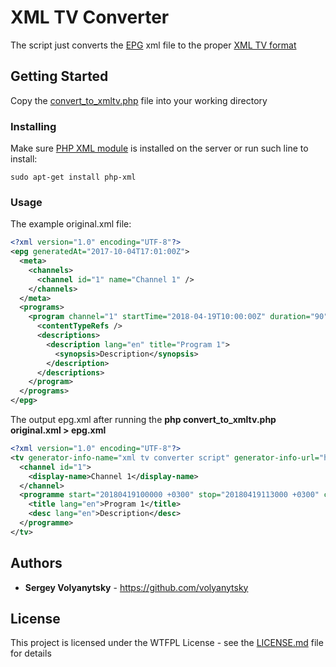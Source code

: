 # XML TV Converter

The script just converts the [EPG](https://en.wikipedia.org/wiki/Electronic_program_guide) xml file to the proper [XML TV format](http://wiki.xmltv.org/index.php/XMLTVFormat)

## Getting Started

Copy the [convert_to_xmltv.php](convert_to_xmltv.php) file into your working directory

### Installing

Make sure [PHP XML module](http://php.net/manual/en/book.simplexml.php) is installed on the server or run such line to install:
```
sudo apt-get install php-xml
```

### Usage
The example original.xml file:
```xml
<?xml version="1.0" encoding="UTF-8"?>
<epg generatedAt="2017-10-04T17:01:00Z">
  <meta>
    <channels>
      <channel id="1" name="Channel 1" />
    </channels>
  </meta>
  <programs>
    <program channel="1" startTime="2018-04-19T10:00:00Z" duration="90">
      <contentTypeRefs />
      <descriptions>
        <description lang="en" title="Program 1">
          <synopsis>Description</synopsis>
        </description>
      </descriptions>
    </program>
  </programs>
</epg>
```

The output epg.xml after running the **php convert_to_xmltv.php original.xml > epg.xml**

```xml
<?xml version="1.0" encoding="UTF-8"?>
<tv generator-info-name="xml tv converter script" generator-info-url="https://github.com/volyanytsky/xmltv">
  <channel id="1">
    <display-name>Channel 1</display-name>
  </channel>
  <programme start="20180419100000 +0300" stop="20180419113000 +0300" channel="1">
    <title lang="en">Program 1</title>
    <desc lang="en">Description</desc>
  </programme>
</tv>
```

## Authors

* **Sergey Volyanytsky** - https://github.com/volyanytsky

## License

This project is licensed under the WTFPL License - see the [LICENSE.md](LICENSE.md) file for details
